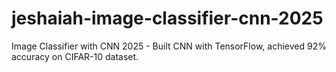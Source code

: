 # jeshaiah-image-classifier-cnn-2025
Image Classifier with CNN 2025 - Built CNN with TensorFlow, achieved 92% accuracy on CIFAR-10 dataset.
